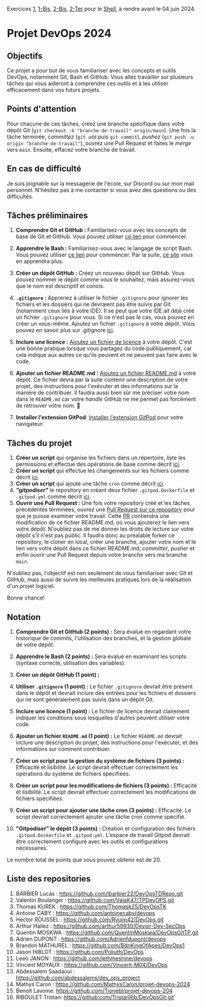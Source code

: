 Exercices [1](https://gounthar.github.io/learning-2024-devops/shell/#%F0%9F%A7%AA-exercise-1-file-system-management), [1-Bis](https://gounthar.github.io/learning-2024-devops/shell/#%F0%9F%A7%AA-exercise-1-bis-file-system-management), [2-Bis](https://gounthar.github.io/learning-2024-devops/shell/#%F0%9F%A7%AA-exercise-2-bis-cron-on-gitpod), [2-Ter](https://gounthar.github.io/learning-2024-devops/shell/#%F0%9F%A7%AA-exercise-2-ter-make-cron-available-on-gitpod-from-the-start) pour le [Shell](https://gounthar.github.io/learning-2024-devops/shell/), à rendre avant le 04 juin 2024.

# Projet DevOps 2024

## Objectifs

Ce projet a pour but de vous familiariser avec les concepts et outils DevOps, notamment Git, Bash et GitHub.
Vous allez travailler sur plusieurs tâches qui vous aideront à comprendre ces outils et à les utiliser efficacement dans vos futurs projets.

## Points d'attention

Pour chacune de ces tâches, créez une branche spécifique dans votre dépôt Git (`git checkout -b "branche-de-travail" origin/main`).
Une fois la tâche terminée, _committez_ (`git add` puis `git commit`), _pushez_ (`git push -u origin "branche-de-travail"`), ouvrez une Pull Request et faites le _merge_ vers `main`.
Ensuite, effacez votre branche de travail.

## En cas de difficulté

Je suis joignable sur la messagerie de l'école, sur Discord ou sur mon mail personnel.
N'hésitez pas à me contacter si vous avez des questions ou des difficultés.

## Tâches préliminaires

1. **Comprendre Git et GitHub :** Familiarisez-vous avec les concepts de base de Git et GitHub. Vous pouvez utiliser [ce lien](https://guides.github.com/introduction/git-handbook/) pour commencer.

2. **Apprendre le Bash :** Familiarisez-vous avec le langage de script Bash. Vous pouvez utiliser [ce lien](https://www.learnshell.org/) pour commencer.
Par la suite, [ce site](https://hangar118.sdf.org/p/bash-scripting-guide/) vous en apprendra plus.

3. **Créer un dépôt GitHub :** Créez un nouveau dépôt sur GitHub. Vous pouvez nommer le dépôt comme vous le souhaitez, mais assurez-vous que le nom est descriptif et concis.

4. **`.gitignore` :** Apprenez à utiliser le fichier `.gitignore` pour ignorer les fichiers et les dossiers qui ne devraient pas être suivis par Git (notamment ceux liés à votre IDE).
Il se peut que votre IDE ait déjà créé un fichier `.gitignore` pour vous. Si ce n'est pas le cas, vous pouvez en créer un vous-même.
Ajoutez un fichier `.gitignore` à votre dépôt. Vous pouvez en savoir plus sur .gitignore [ici](https://git-scm.com/docs/gitignore).

5. **Inclure une licence :** [Ajoutez un fichier de licence](https://docs.github.com/fr/repositories/managing-your-repositorys-settings-and-features/customizing-your-repository/licensing-a-repository) à votre dépôt. C'est une bonne pratique lorsque vous partagez du code publiquement, car cela indique aux autres ce qu'ils peuvent et ne peuvent pas faire avec le code.

6. **Ajouter un fichier README.md :** [Ajoutez un fichier README.md](https://docs.github.com/fr/repositories/creating-and-managing-repositories/best-practices-for-repositories#create-a-readme-file) à votre dépôt. Ce fichier devra par la suite contenir une description de votre projet, des instructions pour l'exécuter et des informations sur la manière de contribuer.
Il faudra aussi bien sûr me préciser votre nom dans le `README.md` car votre _handle_ GitHub ne me permet pas forcément de retrouver votre nom. :shrug:
7.  **Installer l'extension GitPod**: [Installer l'extension GitPod](https://www.gitpod.io/docs/introduction/getting-started#install-the-browser-extension) pour votre navigateur.

## Tâches du projet

1. **Créer un script** qui organise les fichiers dans un répertoire, liste les permissions et effectue des opérations de base comme décrit [ici](https://gounthar.github.io/learning-2024-devops/shell/#%F0%9F%A7%AA-exercise-1-file-system-management).
2. **Créer un script** qui effectue les changements sur les fichiers comme décrit [ici](https://gounthar.github.io/learning-2024-devops/shell/#%F0%9F%A7%AA-exercise-1-bis-file-system-management).
3. **Créer un script** qui ajoute une tâche `cron` comme décrit [ici](https://gounthar.github.io/learning-2024-devops/shell/#%F0%9F%A7%AA-exercise-2-bis-cron-on-gitpod).
4. **_"gitpodiser"_** le repository en créant deux fichier `.gitpod.Dockerfile` et `.gitpod.yml` comme décrit [ici](https://gounthar.github.io/learning-2024-devops/shell/#%F0%9F%A7%AA-exercise-2-ter-make-cron-available-on-gitpod-from-the-start).
5. **Ouvrir une Pull Request :** Une fois votre repository créé et les tâches précédentes terminées, ouvrez une [Pull Request sur ce repository](https://github.com/gounthar/DevOpsGitGuide/compare) pour que je puisse examiner votre travail.
Cette [PR](https://docs.github.com/fr/pull-requests) contiendra une modification de ce fichier README.md, où vous ajouterez le lien vers votre dépôt. N'oubliez pas de me donner les droits de lecture sur votre dépôt s'il n'est pas public.
Il faudra donc au préalable forker ce repository, le cloner en local, créer une branche, ajouter votre nom et le lien vers votre dépôt dans ce fichier README.md, _committer_, _pusher_ et enfin ouvrir une Pull Request depuis votre branche vers ma branche `main`.

N'oubliez pas, l'objectif est non seulement de vous familiariser avec Git et GitHub, mais aussi de suivre les meilleures pratiques lors de la réalisation d'un projet logiciel.

Bonne chance!

## Notation

1. **Comprendre Git et GitHub (2 points) :** Sera évalué en regardant votre historique de commits, l'utilisation des branches, et la gestion globale de votre dépôt.

2. **Apprendre le Bash (2 points) :** Sera évalué en examinant les scripts (syntaxe correcte, utilisation des variables).

3. **Créer un dépôt GitHub (1 point) :** 

4. **Utiliser `.gitignore` (1 point) :** Le fichier `.gitignore` devrait être présent dans le dépôt et devrait inclure des entrées pour les fichiers et dossiers qui ne sont généralement pas suivis dans un dépôt Git.

5. **Inclure une licence (1 point) :** Le fichier de licence devrait clairement indiquer les conditions sous lesquelles d'autres peuvent utiliser votre code.

6. **Ajouter un fichier `README.md` (1 point) :** Le fichier `README.md` devrait inclure une description du projet, des instructions pour l'exécuter, et des informations sur comment contribuer.

7. **Créer un script pour la gestion du système de fichiers (3 points) :** Efficacité et lisibilité. Le script devrait effectuer correctement les opérations du système de fichiers spécifiées.

8. **Créer un script pour les modifications de fichiers (3 points) :** Efficacité et lisibilité. Le script devrait effectuer correctement les modifications de fichiers spécifiées.

9. **Créer un script pour ajouter une tâche cron (3 points) :** Efficacité. Le script devrait correctement ajouter une tâche cron comme spécifié.

10. **"Gitpodiser" le dépôt (3 points) :** Création et configuration des fichiers `.gitpod.Dockerfile` et `.gitpod.yml`. L'espace de travail Gitpod devrait être correctement configuré avec les outils et configurations nécessaires.

Le nombre total de points que vous pouvez obtenir est de 20.

## Liste des repositories

1. BARBIER Lucas : https://github.com/lbarbier22/DevOpsTDRepo.git
2. Valentin Boulanger : https://github.com/ValaK47/TPDevOPS.git
3. Thomas KUREK : https://github.com/Thomask25/DevOpsTK
4. Antoine CABY : https://github.com/antoinecaby/devops
5. Hector ROUSSEL : https://github.com/Ryujin42/DevOps.git
6. Arthur Hallez : https://github.com/arthur59930/Devoir-Dev-SecOps
7. Quentin MOSKWA : https://github.com/QuentinMoskwa/DevOpsGitTP.git
8. Adrien DUPONT : https://github.com/Adrienfdupont/devops
9. Brandon MATHUREL : https://github.com/BdnKingOfApes/DevOps1
10. Jason HIBLOT : https://github.com/Poliuth/DevOps
11. Leeo JANON : https://github.com/lethmeshine/devops
12. Vincent MOYAUX : https://github.com/Vincent-M04/DevOps
13. Abdessalem Saadaoui : https://github.com/abdessalems/dev_ops_project
14. Mathys Caron : https://github.com/MathysCaron/projet-devops-2024
15. Benoît Lavoine: https://github.com/Tionebl/projet-devops-204
16. RIBOULET Tristan: https://github.com/TristanRib/DevOpsGit.git
